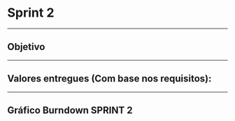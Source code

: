 # Sprint 2

-----------------------------------------------------------------------------------------------------------------------------------------------

## Objetivo

-----------------------------------------------------------------------------------------------------------------------------------------------

## Valores entregues (Com base nos requisitos):


-----------------------------------------------------------------------------------------------------------------------------------------------


## Gráfico Burndown SPRINT 2


